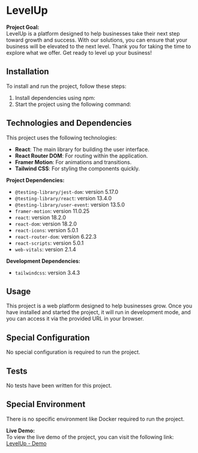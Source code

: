 # LevelUp

**Project Goal:**  
LevelUp is a platform designed to help businesses take their next step toward growth and success. With our solutions, you can ensure that your business will be elevated to the next level. Thank you for taking the time to explore what we offer. Get ready to level up your business!

## Installation
To install and run the project, follow these steps:

1. Install dependencies using npm:
2. Start the project using the following command:

## Technologies and Dependencies
This project uses the following technologies:
- **React**: The main library for building the user interface.
- **React Router DOM**: For routing within the application.
- **Framer Motion**: For animations and transitions.
- **Tailwind CSS**: For styling the components quickly.

**Project Dependencies:**
- `@testing-library/jest-dom`: version 5.17.0
- `@testing-library/react`: version 13.4.0
- `@testing-library/user-event`: version 13.5.0
- `framer-motion`: version 11.0.25
- `react`: version 18.2.0
- `react-dom`: version 18.2.0
- `react-icons`: version 5.0.1
- `react-router-dom`: version 6.22.3
- `react-scripts`: version 5.0.1
- `web-vitals`: version 2.1.4

**Development Dependencies:**
- `tailwindcss`: version 3.4.3

## Usage
This project is a web platform designed to help businesses grow. Once you have installed and started the project, it will run in development mode, and you can access it via the provided URL in your browser.

## Special Configuration
No special configuration is required to run the project.

## Tests
No tests have been written for this project.

## Special Environment
There is no specific environment like Docker required to run the project.

**Live Demo:**  
To view the live demo of the project, you can visit the following link:  
[LevelUp - Demo](https://level-up-jet.vercel.app/)
